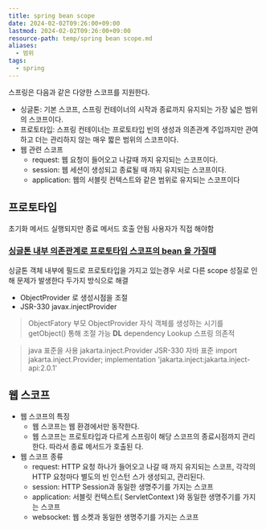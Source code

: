 ```yaml
---
title: spring bean scope
date: 2024-02-02T09:26:00+09:00
lastmod: 2024-02-02T09:26:00+09:00
resource-path: temp/spring bean scope.md
aliases:
  - 범위
tags:
  - spring
---
```

스프링은 다음과 같은 다양한 스코프를 지원한다.
- 싱글톤: 기본 스코프, 스프링 컨테이너의 시작과 종료까지 유지되는 가장 넓은 범위의 스코프이다.
- 프로토타입: 스프링 컨테이너는 프로토타입 빈의 생성과 의존관계 주입까지만 관여하고 더는 관리하지 않는 매우 짧은 범위의 스코프이다.
- 웹 관련 스코프
	- request: 웹 요청이 들어오고 나갈때 까지 유지되는 스코프이다.
	- session: 웹 세션이 생성되고 종료될 때 까지 유지되는 스코프이다.
	- application: 웹의 서블릿 컨텍스트와 같은 범위로 유지되는 스코프이다


## 프로토타입
초기화 메서드 실행되지만 종료 메서드 호출 안됨 사용자가 직접 해야함

### [싱글톤 내부 의존관계로 프로토타입 스코프의 bean 을 가질때](../02.inbox/싱글톤%20내부%20의존관계로%20프로토타입%20스코프의%20bean%20을%20가질때.md)
싱글톤 객체 내부에 필드로 프로토타입을 가지고 있는경우 서로 다른 scope 성질로 인해 문제가 발생한다
두가지 방식으로 해결
- ObjectProvider 로 생성시점을 조절
- JSR-330 javax.injectProvider

> ObjectFatory 부모
> ObjectProvider 자식
> 객체를 생성하는 시기를 getObject() 통해 조절 가능 **DL** dependency Lookup
> 스프링 의존적

> java 표준을 사용
> jakarta.inject.Provider JSR-330 자바 표준
> import jakarta.inject.Provider;
> implementation 'jakarta.inject:jakarta.inject-api:2.0.1'

## 웹 스코프

- 웹 스코프의 특징
	- 웹 스코프는 웹 환경에서만 동작한다.
	- 웹 스코프는 프로토타입과 다르게 스프링이 해당 스코프의 종료시점까지 관리한다. 따라서 종료 메서드가 호출된 다.
- 웹 스코프 종류 
	- request: HTTP 요청 하나가 들어오고 나갈 때 까지 유지되는 스코프, 각각의 HTTP 요청마다 별도의 빈 인스턴 스가 생성되고, 관리된다.
	- session: HTTP Session과 동일한 생명주기를 가지는 스코프
	- application: 서블릿 컨텍스트( ServletContext )와 동일한 생명주기를 가지는 스코프
	- websocket: 웹 소켓과 동일한 생명주기를 가지는 스코프